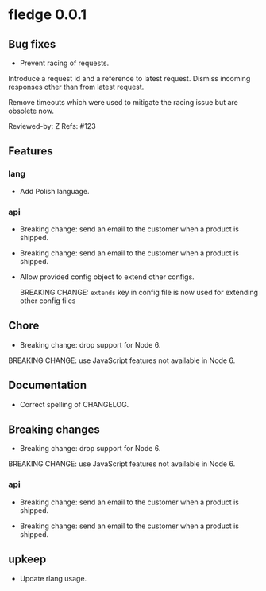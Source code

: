 <!-- NEWS.md is maintained by https://cynkra.github.io/fledge, do not edit -->

# fledge 0.0.1

## Bug fixes

- Prevent racing of requests.

Introduce a request id and a reference to latest request. Dismiss
incoming responses other than from latest request.

Remove timeouts which were used to mitigate the racing issue but are
obsolete now.

Reviewed-by: Z
Refs: #123

## Features

### lang

- Add Polish language.

### api

- Breaking change: send an email to the customer when a product is shipped.

- Breaking change: send an email to the customer when a product is shipped.

- Allow provided config object to extend other configs.

  BREAKING CHANGE: `extends` key in config file is now used for extending other config files

## Chore

- Breaking change: drop support for Node 6.

BREAKING CHANGE: use JavaScript features not available in Node 6.

## Documentation

- Correct spelling of CHANGELOG.

## Breaking changes

- Breaking change: drop support for Node 6.

BREAKING CHANGE: use JavaScript features not available in Node 6.

### api

- Breaking change: send an email to the customer when a product is shipped.

- Breaking change: send an email to the customer when a product is shipped.

## upkeep

- Update rlang usage.


